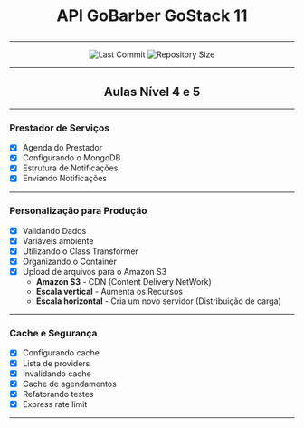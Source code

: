# <p align = "center"> API GoBarber GoStack 11</p>

---
<p align="center">

<img alt="Last Commit" src="https://img.shields.io/github/last-commit/tnazevedo/GoBarber-API-GoStack11?color=blue&style=for-the-badge"/>

<img alt="Repository Size" src="https://img.shields.io/github/repo-size/tnazevedo/GoBarber-API-GoStack11?style=for-the-badge"/>

</p>


---

## <center>Aulas Nível 4 e 5 </center>

---

### Prestador de Serviços

 - [x] Agenda do Prestador
 - [x] Configurando o MongoDB
 - [x] Estrutura de Notificações
 - [x] Enviando Notificações

---

### Personalização para Produção

- [x] Validando Dados
- [x] Variáveis ambiente
- [x] Utilizando o Class Transformer
- [x] Organizando o Container
- [x] Upload de arquivos para o Amazon S3
  - **Amazon S3**  - CDN (Content Delivery NetWork)
  - **Escala vertical** - Aumenta os Recursos
  - **Escala horizontal** - Cria um novo servidor (Distribuição de carga)

---

### Cache e Segurança

- [x] Configurando cache
- [x] Lista de providers
- [x] Invalidando cache
- [x] Cache de agendamentos
- [x] Refatorando testes
- [x] Express rate limit

---
